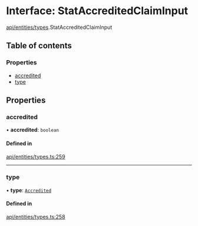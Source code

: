 # Interface: StatAccreditedClaimInput

[api/entities/types](../wiki/api.entities.types).StatAccreditedClaimInput

## Table of contents

### Properties

- [accredited](../wiki/api.entities.types.StatAccreditedClaimInput#accredited)
- [type](../wiki/api.entities.types.StatAccreditedClaimInput#type)

## Properties

### accredited

• **accredited**: `boolean`

#### Defined in

[api/entities/types.ts:259](https://github.com/PolymeshAssociation/polymesh-sdk/blob/9a8715021/src/api/entities/types.ts#L259)

___

### type

• **type**: [`Accredited`](../wiki/api.entities.types.ClaimType#accredited)

#### Defined in

[api/entities/types.ts:258](https://github.com/PolymeshAssociation/polymesh-sdk/blob/9a8715021/src/api/entities/types.ts#L258)
